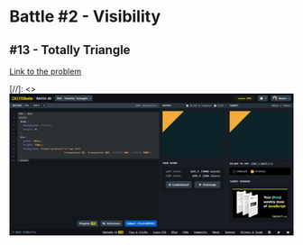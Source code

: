 # Battle #2 - Visibility

## #13 - Totally Triangle

[Link to the problem](https://cssbattle.dev/play/13)

[//]: <> ![result](./images/13_totally-triangle.png)

```html
```
